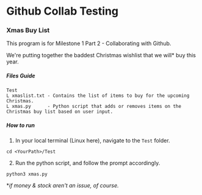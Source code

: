 # Github Collab Testing 
### Xmas Buy List
This program is for Milestone 1 Part 2 - Collaborating with Github.

We're putting together the baddest Christmas wishlist that we will* buy this year.

##### Files Guide

```
Test
L xmaslist.txt - Contains the list of items to buy for the upcoming Christmas. 
L xmas.py      - Python script that adds or removes items on the Christmas buy list based on user input.
```


##### How to run 
1. In your local terminal (Linux here), navigate to the `Test` folder.
```
cd <YourPath>/Test
```
2. Run the python script, and follow the prompt accordingly.
```
python3 xmas.py
```
**if money & stock aren't an issue, of course.*
